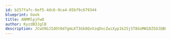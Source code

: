 ```yaml
---
id: b257fafc-6ef5-4dc6-9ca4-05bf9c679344
blueprint: book
title: ANMMlpjFwO
author: KyzdB3JglB
description: JCwV8GJIdOt0d7gmLKT3Gk8QvVzqDncZwiXyp1k2SjST8GoMW1DZ5OJQB0uii3QM1A73ibc4DcUz4sxPnYg6Uq26nQej9MjRmCc2
---
```

